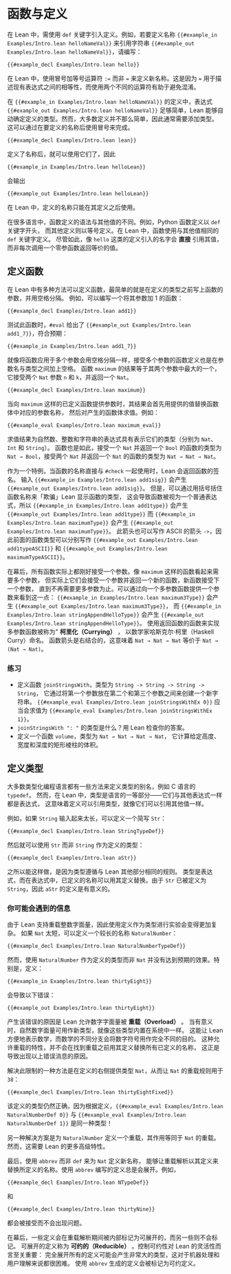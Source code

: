 <!--
# Functions and Definitions
-->

# 函数与定义

<!--
In Lean, definitions are introduced using the `def` keyword. For instance, to define the name `{{#example_in Examples/Intro.lean helloNameVal}}` to refer to the string `{{#example_out Examples/Intro.lean helloNameVal}}`, write:
-->

在 Lean 中，需使用 `def` 关键字引入定义。例如，若要定义名称
`{{#example_in Examples/Intro.lean helloNameVal}}` 来引用字符串
`{{#example_out Examples/Intro.lean helloNameVal}}`，请编写：

```lean
{{#example_decl Examples/Intro.lean hello}}
```

<!--
In Lean, new names are defined using the colon-equal operator`:=`
rather than `=`. This is because `=` is used to describe equalities
between existing expressions, and using two different operators helps
prevent confusion.
-->

在 Lean 中，使用冒号加等号运算符 `:=` 而非 `=` 来定义新名称。这是因为 `=`
用于描述现有表达式之间的相等性，而使用两个不同的运算符有助于避免混淆。

<!--
In the definition of `{{#example_in Examples/Intro.lean helloNameVal}}`, the expression `{{#example_out Examples/Intro.lean helloNameVal}}` is simple enough that Lean is able to determine the definition's type automatically.
However, most definitions are not so simple, so it will usually be necessary to add a type.
This is done using a colon after the name being defined.
-->

在 `{{#example_in Examples/Intro.lean helloNameVal}}` 的定义中，表达式
`{{#example_out Examples/Intro.lean helloNameVal}}` 足够简单，Lean
能够自动确定定义的类型。然而，大多数定义并不那么简单，因此通常需要添加类型。
这可以通过在要定义的名称后使用冒号来完成。

```lean
{{#example_decl Examples/Intro.lean lean}}
```

<!--
Now that the names have been defined, they can be used, so
-->

定义了名称后，就可以使用它们了，因此

``` Lean
{{#example_in Examples/Intro.lean helloLean}}
```

<!--
outputs
-->

会输出

``` Lean info
{{#example_out Examples/Intro.lean helloLean}}
```

<!--
In Lean, defined names may only be used after their definitions.
-->

在 Lean 中，定义的名称只能在其定义之后使用。

<!--
In many languages, definitions of functions use a different syntax than definitions of other values.
For instance, Python function definitions begin with the `def` keyword, while other definitions are defined with an equals sign.
In Lean, functions are defined using the same `def` keyword as other values.
Nonetheless, definitions such as `hello` introduce names that refer _directly_ to their values, rather than to zero-argument functions that return equivalent results each time they are called.
-->

在很多语言中，函数定义的语法与其他值的不同。例如，Python 函数定义以 `def` 关键字开头，
而其他定义则以等号定义。在 Lean 中，函数使用与其他值相同的 `def` 关键字定义。
尽管如此，像 `hello` 这类的定义引入的名字会 **直接** 引用其值，而非每次调用一个零参函数返回等价的值。

<!--
## Defining Functions
-->

## 定义函数

<!--
There are a variety of ways to define functions in Lean. The simplest is to place the function's arguments before the definition's type, separated by spaces. For instance, a function that adds one to its argument can be written:
-->

在 Lean 中有多种方法可以定义函数，最简单的就是在定义的类型之前写上函数的参数，并用空格分隔。
例如，可以编写一个将其参数加 1 的函数：

```lean
{{#example_decl Examples/Intro.lean add1}}
```

<!--
Testing this function with `#eval` gives `{{#example_out Examples/Intro.lean add1_7}}`, as expected:
-->

测试此函数时，`#eval` 给出了 `{{#example_out Examples/Intro.lean add1_7}}`，符合预期：

```lean
{{#example_in Examples/Intro.lean add1_7}}
```

<!--
Just as functions are applied to multiple arguments by writing spaces between each argument, functions that accept multiple arguments are defined with spaces between the arguments' names and types. The function `maximum`, whose result is equal to the greatest of its two arguments, takes two `Nat` arguments `n` and `k` and returns a `Nat`.
-->

就像将函数应用于多个参数会用空格分隔一样，接受多个参数的函数定义也是在参数名与类型之间加上空格。
函数 `maximum` 的结果等于其两个参数中最大的一个，它接受两个 `Nat` 参数 `n` 和 `k`，并返回一个 `Nat`。

```lean
{{#example_decl Examples/Intro.lean maximum}}
```

<!--
When a defined function like `maximum` has been provided with its arguments, the result is determined by first replacing the argument names with the provided values in the body, and then evaluating the resulting body. For example:
-->

当向 `maximum` 这样的已定义函数提供参数时，其结果会首先用提供的值替换函数体中对应的参数名称，
然后对产生的函数体求值。例如：

```lean
{{#example_eval Examples/Intro.lean maximum_eval}}
```

<!--
Expressions that evaluate to natural numbers, integers, and strings have types that say this (`Nat`, `Int`, and `String`, respectively).
This is also true of functions.
A function that accepts a `Nat` and returns a `Bool` has type `Nat → Bool`, and a function that accepts two `Nat`s and returns a `Nat` has type `Nat → Nat → Nat`.
-->

求值结果为自然数、整数和字符串的表达式具有表示它们的类型（分别为 `Nat`、`Int` 和 `String`）。
函数也是如此，接受一个 `Nat` 并返回一个 `Bool` 的函数的类型为 `Nat → Bool`，接受两个 `Nat`
并返回一个 `Nat` 的函数的类型为 `Nat → Nat → Nat`。

<!--
As a special case, Lean returns a function's signature when its name is used directly with `#check`.
Entering `{{#example_in Examples/Intro.lean add1sig}}` yields `{{#example_out Examples/Intro.lean add1sig}}`.
However, Lean can be "tricked" into showing the function's type by writing the function's name in parentheses, which causes the function to be treated as an ordinary expression, so `{{#example_in Examples/Intro.lean add1type}}` yields `{{#example_out Examples/Intro.lean add1type}}` and `{{#example_in Examples/Intro.lean maximumType}}` yields `{{#example_out Examples/Intro.lean maximumType}}`.
This arrow can also be written with an ASCII alternative arrow `->`, so the preceding function types can be written `{{#example_out Examples/Intro.lean add1typeASCII}}` and `{{#example_out Examples/Intro.lean maximumTypeASCII}}`, respectively.
-->

作为一个特例，当函数的名称直接与 `#check` 一起使用时，Lean 会返回函数的签名。
输入 `{{#example_in Examples/Intro.lean add1sig}}`
会产生 `{{#example_out Examples/Intro.lean add1sig}}`。
但是，可以通过用括号括住函数名称来「欺骗」Lean 显示函数的类型，
这会导致函数被视为一个普通表达式，所以 `{{#example_in Examples/Intro.lean add1type}}`
会产生 `{{#example_out Examples/Intro.lean add1type}}`
而 `{{#example_in Examples/Intro.lean maximumType}}`
会产生 `{{#example_out Examples/Intro.lean maximumType}}`。
此箭头也可以写作 ASCII 的箭头 `->`，因此前面的函数类型可以分别写作
`{{#example_out Examples/Intro.lean add1typeASCII}}` 和
`{{#example_out Examples/Intro.lean maximumTypeASCII}}`。

<!--
Behind the scenes, all functions actually expect precisely one argument.
Functions like `maximum` that seem to take more than one argument are in fact functions that take one argument and then return a new function.
This new function takes the next argument, and the process continues until no more arguments are expected.
This can be seen by providing one argument to a multiple-argument function: `{{#example_in Examples/Intro.lean maximum3Type}}` yields `{{#example_out Examples/Intro.lean maximum3Type}}` and `{{#example_in Examples/Intro.lean stringAppendHelloType}}` yields `{{#example_out Examples/Intro.lean stringAppendHelloType}}`.
Using a function that returns a function to implement multiple-argument functions is called _currying_ after the mathematician Haskell Curry.
Function arrows associate to the right, which means that `Nat → Nat → Nat` should be parenthesized `Nat → (Nat → Nat)`.
-->

在幕后，所有函数实际上都刚好接受一个参数。像 `maximum` 这样的函数看起来需要多个参数，
但实际上它们会接受一个参数并返回一个新的函数，新函数接受下一个参数，
直到不再需要更多参数为止。可以通过向一个多参数函数提供一个参数来看到这一点：
`{{#example_in Examples/Intro.lean maximum3Type}}`
会产生 `{{#example_out Examples/Intro.lean maximum3Type}}`，
而 `{{#example_in Examples/Intro.lean stringAppendHelloType}}`
会产生 `{{#example_out Examples/Intro.lean stringAppendHelloType}}`。
使用返回函数的函数来实现多参数函数被称为" **柯里化（Currying）** ，
以数学家哈斯克尔·柯里（Haskell Curry）命名。
函数箭头是右结合的，这意味着 `Nat → Nat → Nat` 等价于 `Nat → (Nat → Nat)`。

<!--
### Exercises
-->

### 练习

<!--
 * Define the function `joinStringsWith` with type `String -> String -> String -> String` that creates a new string by placing its first argument between its second and third arguments. `{{#example_eval Examples/Intro.lean joinStringsWithEx 0}}` should evaluate to `{{#example_eval Examples/Intro.lean joinStringsWithEx 1}}`.
 * What is the type of `joinStringsWith ": "`? Check your answer with Lean.
 * Define a function `volume` with type `Nat → Nat → Nat → Nat` that computes the volume of a rectangular prism with the given height, width, and depth.
-->

* 定义函数 `joinStringsWith`，类型为 `String -> String -> String -> String`，
  它通过将第一个参数放在第二个和第三个参数之间来创建一个新字符串。
  `{{#example_eval Examples/Intro.lean joinStringsWithEx 0}}` 应当会求值为
  `{{#example_eval Examples/Intro.lean joinStringsWithEx 1}}`。
* `joinStringsWith ": "` 的类型是什么？用 Lean 检查你的答案。
* 定义一个函数 `volume`，类型为 `Nat → Nat → Nat → Nat`，
  它计算给定高度、宽度和深度的矩形棱柱的体积。

<!--
## Defining Types
-->

## 定义类型

<!--
Most typed programming languages have some means of defining aliases for types, such as C's `typedef`.
In Lean, however, types are a first-class part of the language - they are expressions like any other.
This means that definitions can refer to types just as well as they can refer to other values.
-->

大多数类型化编程语言都有一些方法来定义类型的别名，例如 C 语言的 `typedef`。
然而，在 Lean 中，类型是语言的一等部分——它们与其他表达式一样都是表达式，
这意味着定义可以引用类型，就像它们可以引用其他值一样。

<!--
For instance, if ``String`` is too much to type, a shorter abbreviation ``Str`` can be defined:
-->

例如，如果 `String` 输入起来太长，可以定义一个简写 `Str`：

```lean
{{#example_decl Examples/Intro.lean StringTypeDef}}
```

<!--
It is then possible to use ``Str`` as a definition's type instead of ``String``:
-->

然后就可以使用 `Str` 而非 `String` 作为定义的类型：

```lean
{{#example_decl Examples/Intro.lean aStr}}
```

<!--
The reason this works is that types follow the same rules as the rest of Lean.
Types are expressions, and in an expression, a defined name can be replaced with its definition.
Because ``Str`` has been defined to mean ``String``, the definition of ``aStr`` makes sense.
-->

之所以能这样做，是因为类型遵循与 Lean 其他部分相同的规则。
类型是表达式，而在表达式中，已定义的名称可以用其定义替换。由于 `Str` 已被定义为
`String`，因此 `aStr` 的定义是有意义的。

<!--
### Messages You May Meet
-->

### 你可能会遇到的信息

<!--
Experimenting with using definitions for types is made more complicated by the way that Lean supports overloaded integer literals.
If ``Nat`` is too short, a longer name ``NaturalNumber`` can be defined:
-->

由于 Lean 支持重载整数字面量，因此使用定义作为类型进行实验会变得更加复杂。
如果 `Nat` 太短，可以定义一个较长的名称 `NaturalNumber`：

```lean
{{#example_decl Examples/Intro.lean NaturalNumberTypeDef}}
```

<!--
However, using ``NaturalNumber`` as a definition's type instead of ``Nat`` does not have the expected effect.
In particular, the definition:
-->

然而，使用 `NaturalNumber` 作为定义的类型而非 `Nat` 并没有达到预期的效果。特别是，定义：

```lean
{{#example_in Examples/Intro.lean thirtyEight}}
```

<!--
results in the following error:
-->

会导致以下错误：

```output error
{{#example_out Examples/Intro.lean thirtyEight}}
```

<!--
This error occurs because Lean allows number literals to be _overloaded_.
When it makes sense to do so, natural number literals can be used for new types, just as if those types were built in to the system.
This is part of Lean's mission of making it convenient to represent mathematics, and different branches of mathematics use number notation for very different purposes.
The specific feature that allows this overloading does not replace all defined names with their definitions before looking for overloading, which is what leads to the error message above.
-->

产生该错误的原因是 Lean 允许数字字面量被 **重载（Overload）** 。
当有意义时，自然数字面量可用作新类型，就像这些类型内置在系统中一样。
这能让 Lean 方便地表示数学，而数学的不同分支会将数字符号用作完全不同的目的。
这种允许重载的特性，并不会在找到重载之前用其定义替换所有已定义的名称，
这正是导致出现以上错误消息的原因。

<!--
One way to work around this limitation is by providing the type `Nat` on the right-hand side of the definition, causing `Nat`'s overloading rules to be used for `38`:
-->

解决此限制的一种方法是在定义的右侧提供类型 `Nat`，从而让 `Nat` 的重载规则用于 `38`：

```lean
{{#example_decl Examples/Intro.lean thirtyEightFixed}}
```

<!--
The definition is still type-correct because `{{#example_eval Examples/Intro.lean NaturalNumberDef 0}}` is the same type as `{{#example_eval Examples/Intro.lean NaturalNumberDef 1}}`—by definition!
-->

该定义的类型仍然正确，因为根据定义，`{{#example_eval Examples/Intro.lean NaturalNumberDef 0}}`
与 `{{#example_eval Examples/Intro.lean NaturalNumberDef 1}}` 是同一种类型！

<!--
Another solution is to define an overloading for `NaturalNumber` that works equivalently to the one for `Nat`.
This requires more advanced features of Lean, however.
-->

另一种解决方案是为 `NaturalNumber` 定义一个重载，其作用等同于 `Nat` 的重载。
然而，这需要 Lean 的更多高级特性。

<!--
Finally, defining the new name for `Nat` using `abbrev` instead of `def` allows overloading resolution to replace the defined name with its definition.
Definitions written using `abbrev` are always unfolded.
For instance,
-->

最后，使用 `abbrev` 而非 `def` 来为 `Nat` 定义新名称，
能够让重载解析以其定义来替换所定义的名称。使用 `abbrev` 编写的定义总是会展开。例如，

```lean
{{#example_decl Examples/Intro.lean NTypeDef}}
```

<!--
and
-->

和

```lean
{{#example_decl Examples/Intro.lean thirtyNine}}
```

<!--
are accepted without issue.
-->

都会被接受而不会出现问题。

<!--
Behind the scenes, some definitions are internally marked as being unfoldable during overload resolution, while others are not.
Definitions that are to be unfolded are called _reducible_.
Control over reducibility is essential to allow Lean to scale: fully unfolding all definitions can result in very large types that are slow for a machine to process and difficult for users to understand.
Definitions produced with `abbrev` are marked as reducible.
-->

在幕后，一些定义会在重载解析期间被内部标记为可展开的，而另一些则不会标记。
可展开的定义称为 **可约的（Reducible）** 。控制可约性对 Lean 的灵活性而言至关重要：
完全展开所有的定义可能会产生非常大的类型，这对于机器处理和用户理解来说都很困难。
使用 `abbrev` 生成的定义会被标记为可约定义。
